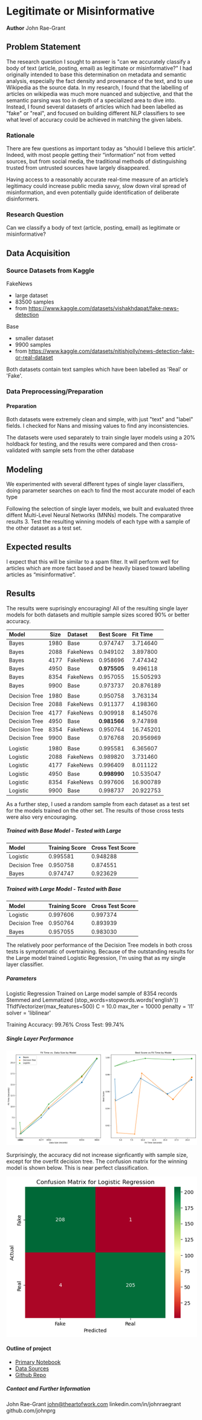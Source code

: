# Legitimate or Misinformative

**Author**
John Rae-Grant

## Problem Statement

The research question I sought to answer is "can we accurately classify a body of text (article, posting, email) as legitimate or misinformative?" I had originally intended to base this determination on metadata and semantic analysis, especially the fact density and provenance of the text, and to use Wikipedia as the source data.  In my research, I found that the labelling of articles on wikipedia was much more nuanced and subjective, and that the semantic parsing was too in depth of a specialized area to dive into.  Instead, I found several datasets of articles which had been labelled as "fake" or "real", and focused on building different NLP classifiers to see what level of accuracy could be achieved in matching the given labels.

### Rationale
There are few questions as important today as “should I believe this article”.  Indeed, with most people getting their “information” not from vetted sources, but from social media, the traditional methods of distinguishing trusted from untrusted sources have largely disappeared.  

Having access to a reasonably accurate real-time measure of an article’s legitimacy could increase public media savvy, slow down viral spread of misinformation, and even potentially guide identification of deliberate disinformers.

### Research Question
Can we classify a body of text (article, posting, email) as legitimate or misinformative?

## Data Acquisition

### Source Datasets from Kaggle
FakeNews 
* large dataset 
* 83500 samples 
* from https://www.kaggle.com/datasets/vishakhdapat/fake-news-detection

Base 
* smaller dataset 
* 9900 samples 
* from https://www.kaggle.com/datasets/nitishjolly/news-detection-fake-or-real-dataset

Both datasets contain text samples which have been labelled as 'Real' or 'Fake'.

### Data Preprocessing/Preparation

#### Preparation
Both datasets were extremely clean and simple, with just "text" and "label" fields.  I checked for Nans and missing values to find any inconsistencies.

The datasets were used separately to train single layer models using a 20% holdback for testing, and the results were compared and then cross-validated with sample sets from the other database

## Modeling
We experimented with several different types of single layer classifiers, doing parameter searches on each to find the most accurate model of each type

Following the selection of single layer models, we built and evaluated three diffent Multi-Level Neural Networks (MNNs) models.  The comparative results 
3. Test the resulting winning models of each type with a sample of the other dataset as a test set.


## Expected results
I expect that this will be similar to a spam filter.  It will perform well for articles which are more fact based and be heavily biased toward labelling articles as “misinformative”.

## Results
The results were suprisingly encouraging!  All of the resulting single layer models for both datasets and multiple sample sizes scored 90% or better accuracy.  

| Model         | Size | Dataset  | Best Score | Fit Time   |
|:---------------|------|:----------|------------|:------------|
| Bayes         | 1980 | Base     | 0.974747   | 3.714640   |
| Bayes         | 2088 | FakeNews | 0.949102   | 3.897800   |
| Bayes         | 4177 | FakeNews | 0.958696   | 7.474342   |
| Bayes         | 4950 | Base     | __0.975505__   | 9.496118   |
| Bayes         | 8354 | FakeNews | 0.957055   | 15.505293  |
| Bayes         | 9900 | Base     | 0.973737   | 20.876189  |
|               |      |          |            |            |
| Decision Tree | 1980 | Base     | 0.950758   | 3.763134   |
| Decision Tree | 2088 | FakeNews | 0.911377   | 4.198360   |
| Decision Tree | 4177 | FakeNews | 0.909918   | 8.145076   |
| Decision Tree | 4950 | Base     | __0.981566__   | 9.747898   |
| Decision Tree | 8354 | FakeNews | 0.950764   | 16.745201  |
| Decision Tree | 9900 | Base     | 0.976768   | 20.956969  |
|               |      |          |            |            |
| Logistic      | 1980 | Base     | 0.995581   | 6.365607   |
| Logistic      | 2088 | FakeNews | 0.989820   | 3.731460   |
| Logistic      | 4177 | FakeNews | 0.996409   | 8.011122   |
| Logistic      | 4950 | Base     | __0.998990__   | 10.535047  |
| Logistic      | 8354 | FakeNews | 0.997606   | 16.900789  |
| Logistic      | 9900 | Base     | 0.998737   | 20.922753  |

As a further step, I used a random sample from each dataset as a test set for the models trained on the other set.  The results of those cross tests were also very encouraging.

##### Trained with Base Model - Tested with Large

| Model          | Training Score | Cross Test Score |
|:---------------|:---------------|:-----------------|
| Logistic       | 0.995581       | 0.948288         |
| Decision Tree  | 0.950758       | 0.874551         |
| Bayes          | 0.974747       | 0.923629         |


##### Trained with Large Model - Tested with Base
| Model          | Training Score | Cross Test Score |
|:---------------|:---------------|:-----------------|
| Logistic       | 0.997606       | 0.997374         |
| Decision Tree  | 0.950764       | 0.893939         |
| Bayes          | 0.957055       | 0.983030         |

The relatively poor performance of the Decision Tree models in both cross tests is symptomatic of overtraining.  Because of the outstanding results for the Large model trained Logistic Regression, I'm using that as my single layer classifier.

##### Parameters
Logistic Regression
Trained on Large model sample of 8354 records
Stemmed and Lemmatized (stop_words=stopwords.words('english'))
TfidfVectorizer(max_features=500)
C = 10.0
max_iter = 10000
penalty = 'l1'
solver = 'liblinear'

Training Accuracy: 99.76%
Cross Test:        99.74%

##### Single Layer Performance
![Performance Graphs](./images/model_comparison.png)

Surprisingly, the accuracy did not increase signficantly with sample size, except for the overfit decision tree.  The confusion matrix for the winning model is shown below.  This is near perfect classification.

![Confusion Matrix](./images/confusion_matrix.png)

#### Outline of project

- [Primary Notebook](./Legit.ipynb)
- [Data Sources](./data)
- [Github Repo](https://github.com/johnprg/Legit)

##### Contact and Further Information
John Rae-Grant
john@theartofwork.com
linkedin.com/in/johnraegrant
github.com/johnprg
